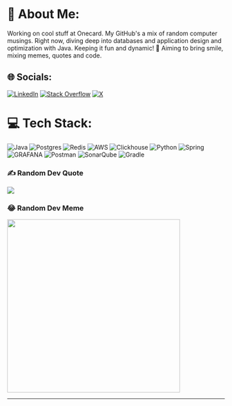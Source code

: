 # 💫 About Me:
Working on cool stuff at Onecard. My GitHub's a mix of random computer musings. Right now, diving deep into databases and application design and optimization with Java. Keeping it fun and dynamic! 🚀
Aiming to bring smile, mixing memes, quotes and code.


## 🌐 Socials:
[![LinkedIn](https://img.shields.io/badge/LinkedIn-%230077B5.svg?logo=linkedin&logoColor=white)](https://linkedin.com/in/mayank-pant76) [![Stack Overflow](https://img.shields.io/badge/-Stackoverflow-FE7A16?logo=stack-overflow&logoColor=white)](https://stackoverflow.com/users/https://stackoverflow.com/users/9166763/mayank-pant?tab=profile) [![X](https://img.shields.io/badge/X-black.svg?logo=X&logoColor=white)](https://x.com/soyank_76) 

# 💻 Tech Stack:
![Java](https://img.shields.io/badge/java-%23ED8B00.svg?style=plastic&logo=openjdk&logoColor=white) ![Postgres](https://img.shields.io/badge/postgres-%23316192.svg?style=plastic&logo=postgresql&logoColor=white) ![Redis](https://img.shields.io/badge/redis-%23DD0031.svg?&style=for-the-badge&logo=redis&logoColor=white) ![AWS](https://img.shields.io/badge/AWS-%23FF9900.svg?style=plastic&logo=amazon-aws&logoColor=white) ![Clickhouse]() ![Python](https://img.shields.io/badge/python-3670A0?style=plastic&logo=python&logoColor=ffdd54) ![Spring](https://img.shields.io/badge/spring-%236DB33F.svg?style=plastic&logo=spring&logoColor=white) ![GRAFANA](https://img.shields.io/badge/grafana-F46800.svg?style=plastic&logo=grafana&logoColor=white&color=%23F46800) ![Postman](https://img.shields.io/badge/Postman-FF6C37?style=plastic&logo=postman&logoColor=white) ![SonarQube](https://img.shields.io/badge/SonarQube-black?style=plastic&logo=sonarqube&logoColor=4E9BCD) ![Gradle](https://img.shields.io/badge/Gradle-02303A.svg?style=plastic&logo=Gradle&logoColor=white)

### ✍️ Random Dev Quote
![](https://quotes-github-readme.vercel.app/api?type=horizontal&theme=radical)

### 😂 Random Dev Meme
<img src='https://randommeme-five.vercel.app/' style="height: 400px;"/>

---
<!--[![](https://visitcount.itsvg.in/api?id=mayank-pant&icon=0&color=0)](https://visitcount.itsvg.in)-->
